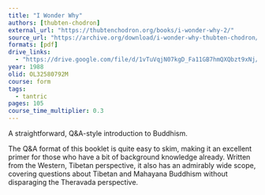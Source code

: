 ```yaml
---
title: "I Wonder Why"
authors: [thubten-chodron]
external_url: "https://thubtenchodron.org/books/i-wonder-why-2/"
source_url: "https://archive.org/download/i-wonder-why-thubten-chodron/I%20Wonder%20Why%20-%20Thubten%20Chodron_text.pdf"
formats: [pdf]
drive_links:
  - "https://drive.google.com/file/d/1vTuVqjN07kgD_Fa11GB7hmQXQbzt9xNj/view?usp=drivesdk"
year: 1988
olid: OL32580792M
course: form
tags:
  - tantric
pages: 105
course_time_multiplier: 0.3
---
```


A straightforward, Q&A-style introduction to Buddhism.

The Q&A format of this booklet is quite easy to skim, making it an excellent primer for those who have a bit of background knowledge already. Written from the Western, Tibetan perspective, it also has an admirably wide scope, covering questions about Tibetan and Mahayana Buddhism without disparaging the Theravada perspective.
